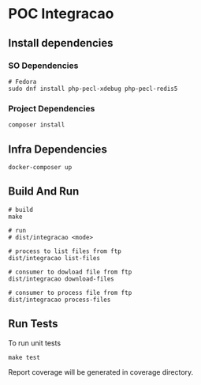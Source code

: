 # POC Integracao

## Install dependencies

### SO Dependencies

```
# Fedora
sudo dnf install php-pecl-xdebug php-pecl-redis5
```

### Project Dependencies

```
composer install
```

## Infra Dependencies

```
docker-composer up
```

## Build And Run


```
# build
make

# run
# dist/integracao <mode>

# process to list files from ftp
dist/integracao list-files

# consumer to dowload file from ftp
dist/integracao download-files

# consumer to process file from ftp
dist/integracao process-files
```

## Run Tests

To run unit tests

```
make test
```

Report coverage will be generated in coverage directory.
